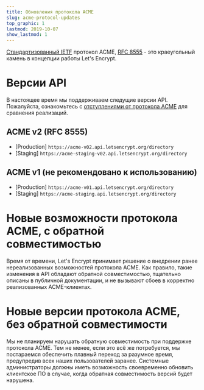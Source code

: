 ```yaml
---
title: Обновления протокола ACME
slug: acme-protocol-updates
top_graphic: 1
lastmod: 2019-10-07
show_lastmod: 1
---
```



[Стандартизованный IETF](/2019/03/11/acme-protocol-ietf-standard.html) протокол ACME, [RFC 8555](https://datatracker.ietf.org/doc/rfc8555/) - это краеугольный камень в концепции работы Let's Encrypt.

# Версии API

В настоящее время мы поддерживаем следущие версии API. Пожалуйста, ознакомьтесь с [отступлениями от протокола ACME](https://github.com/letsencrypt/boulder/blob/master/docs/acme-divergences.md) для сравнения реализаций.

## ACME v2 (RFC 8555)

* [Production] `https://acme-v02.api.letsencrypt.org/directory`
* [Staging] `https://acme-staging-v02.api.letsencrypt.org/directory`

## ACME v1 (не рекомендовано к использованию)

* [Production] `https://acme-v01.api.letsencrypt.org/directory`
* [Staging] `https://acme-staging.api.letsencrypt.org/directory`

# Новые возможности протокола ACME, с обратной совместимостью

Время от времени, Let's Encrypt принимает решение о внедрении ранее нереализованных возможностей протокола ACME.
Как правило, такие изменения в API обладают обратной совместимостью, тщательно описаны в публичной документации,
и не вызывают сбоев в корректно реализованных ACME-клиентах.

# Новые версии протокола ACME, без обратной совместимости

Мы не планируем нарушать обратную совместимость при поддержке протокола ACME. Тем не менее, если это всё же потребуется,
мы постараемся обеспечить плавный переход за разумное время, предупредив всех наших пользователей заранее.
Системные администраторы должны иметь возможность своевременно обновить клиентское ПО в случае, когда обратная совместимость
версий будет нарушена.
